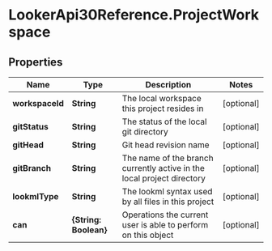 # LookerApi30Reference.ProjectWorkspace

## Properties
Name | Type | Description | Notes
------------ | ------------- | ------------- | -------------
**workspaceId** | **String** | The local workspace this project resides in | [optional] 
**gitStatus** | **String** | The status of the local git directory | [optional] 
**gitHead** | **String** | Git head revision name | [optional] 
**gitBranch** | **String** | The name of the branch currently active in the local project directory | [optional] 
**lookmlType** | **String** | The lookml syntax used by all files in this project | [optional] 
**can** | **{String: Boolean}** | Operations the current user is able to perform on this object | [optional] 


